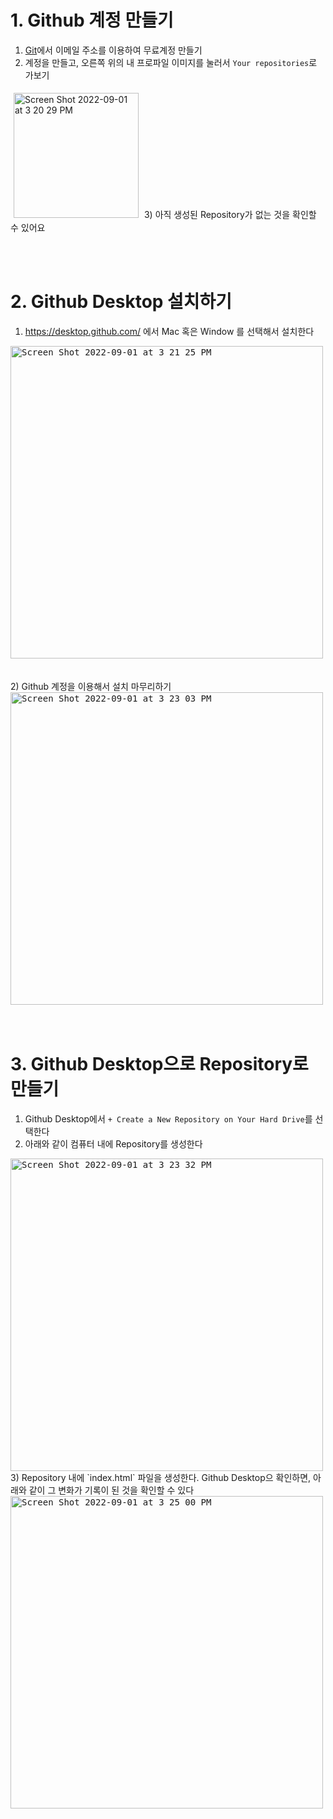 # 1. Github 계정 만들기
1) [Git](https://github.com/)에서 이메일 주소를 이용하여 무료계정 만들기
2) 계정을 만들고, 오른쪽 위의 내 프로파일 이미지를 눌러서 `Your repositories`로 가보기 
<img width="200" alt="Screen Shot 2022-09-01 at 3 20 29 PM" src="https://user-images.githubusercontent.com/2341775/187848151-0facce06-0ae0-4973-95e7-bdecd7051103.png" style="margin: 5px;" />
3) 아직 생성된 Repository가 없는 것을 확인할 수 있어요 


<br/> <br/>

# 2. Github Desktop 설치하기
1) https://desktop.github.com/ 에서 Mac 혹은 Window 를 선택해서 설치한다
<kbd>
<img width="500" alt="Screen Shot 2022-09-01 at 3 21 25 PM" src="https://user-images.githubusercontent.com/2341775/187849820-626c230f-c6da-4a9a-9013-a7d9cee1fc6a.png" />
</kbd>
<br/><br/><br/>
2) Github 계정을 이용해서 설치 마무리하기 
<br/>
<kbd>
<img width="500" alt="Screen Shot 2022-09-01 at 3 23 03 PM" src="https://user-images.githubusercontent.com/2341775/187850245-2c99cd75-20da-4228-9b15-76900895928f.png" />
</kbd>

<br/> 
<br/> 
<br/> 

# 3. Github Desktop으로 Repository로 만들기 
1) Github Desktop에서 `+ Create a New Repository on Your Hard Drive`를 선택한다
2) 아래와 같이 컴퓨터 내에 Repository를 생성한다 
<kbd>
<img width="500" alt="Screen Shot 2022-09-01 at 3 23 32 PM" src="https://user-images.githubusercontent.com/2341775/187852217-4e6dc06a-134a-4830-aedf-5bac590431cb.png"/ >
</kbd>

<br/> 
3) Repository 내에 `index.html` 파일을 생성한다. Github Desktop으 확인하면, 아래와 같이 그 변화가 기록이 된 것을 확인할 수 있다
<kbd>
<img width="500" alt="Screen Shot 2022-09-01 at 3 25 00 PM" src="https://user-images.githubusercontent.com/2341775/187852668-96d98acb-fe86-4825-ad21-372dc4e88076.png" />
</kbd>
<br/>



